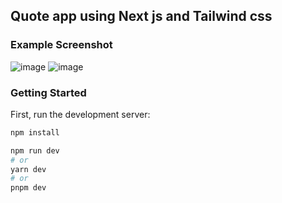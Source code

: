 ## Quote app using Next js and Tailwind css

### Example Screenshot
![image](https://github.com/gentabelardi/quote-nextjs/assets/78941367/7cf53ff4-c3b0-47a2-a404-e54a118c75ae)
![image](https://github.com/gentabelardi/quote-nextjs/assets/78941367/5f100ad1-f78e-442b-b0b3-f92e7b578448)


### Getting Started

First, run the development server:

```bash
npm install

npm run dev
# or
yarn dev
# or
pnpm dev
```
